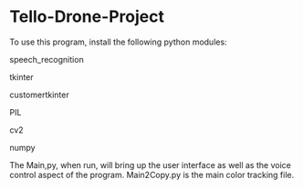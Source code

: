 # Tello-Drone-Project

To use this program, install the following python modules:


speech_recognition

tkinter

customertkinter

PIL

cv2

numpy



The Main,py, when run, will bring up the user interface as well as the voice control aspect of the program. Main2Copy.py is the main color tracking file.
